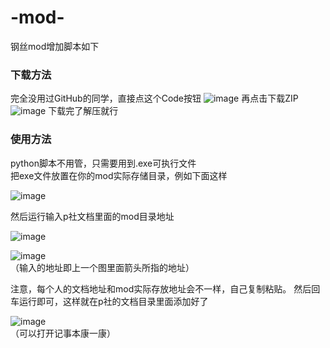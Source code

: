 # -mod-
钢丝mod增加脚本如下
### 下载方法 ###
完全没用过GitHub的同学，直接点这个Code按钮
![image](https://user-images.githubusercontent.com/81303390/210190347-beefecaf-5bbf-4d13-999b-e2f91e27cd37.png)
再点击下载ZIP
![image](https://user-images.githubusercontent.com/81303390/210190361-19710d53-eb6b-49d6-b681-4906ad808e99.png)
下载完了解压就行

### 使用方法 ###

python脚本不用管，只需要用到.exe可执行文件
<br/>把exe文件放置在你的mod实际存储目录，例如下面这样

![image](https://user-images.githubusercontent.com/81303390/210189936-b280886e-642e-46b2-b8c4-2b931fe0448e.png)

然后运行输入p社文档里面的mod目录地址

![image](https://user-images.githubusercontent.com/81303390/210190168-62563720-7c5d-4ee1-8edf-63a2faf67898.png)

![image](https://user-images.githubusercontent.com/81303390/210189967-3e87ee23-ab48-4444-8dcf-141d5e04e0d1.png)
<br/>（输入的地址即上一个图里面箭头所指的地址）

注意，每个人的文档地址和mod实际存放地址会不一样，自己复制粘贴。
然后回车运行即可，这样就在p社的文档目录里面添加好了

![image](https://user-images.githubusercontent.com/81303390/210190087-61614154-6cfd-42b1-9d4a-d17869061181.png)
<br/>（可以打开记事本康一康）




